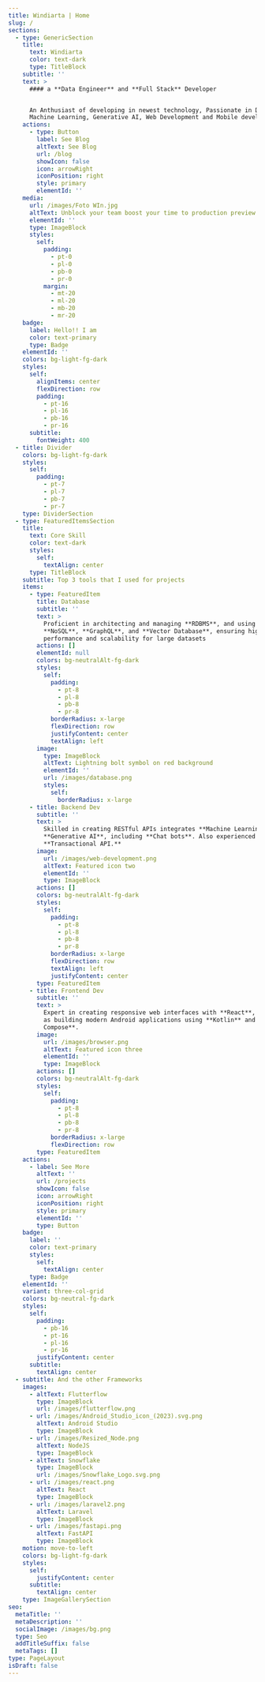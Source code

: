 ```yaml
---
title: Windiarta | Home
slug: /
sections:
  - type: GenericSection
    title:
      text: Windiarta
      color: text-dark
      type: TitleBlock
    subtitle: ''
    text: >
      #### a **Data Engineer** and **Full Stack** Developer


      An Anthusiast of developing in newest technology, Passionate in Data,
      Machine Learning, Generative AI, Web Development and Mobile development.
    actions:
      - type: Button
        label: See Blog
        altText: See Blog
        url: /blog
        showIcon: false
        icon: arrowRight
        iconPosition: right
        style: primary
        elementId: ''
    media:
      url: /images/Foto WIn.jpg
      altText: Unblock your team boost your time to production preview
      elementId: ''
      type: ImageBlock
      styles:
        self:
          padding:
            - pt-0
            - pl-0
            - pb-0
            - pr-0
          margin:
            - mt-20
            - ml-20
            - mb-20
            - mr-20
    badge:
      label: Hello!! I am
      color: text-primary
      type: Badge
    elementId: ''
    colors: bg-light-fg-dark
    styles:
      self:
        alignItems: center
        flexDirection: row
        padding:
          - pt-16
          - pl-16
          - pb-16
          - pr-16
      subtitle:
        fontWeight: 400
  - title: Divider
    colors: bg-light-fg-dark
    styles:
      self:
        padding:
          - pt-7
          - pl-7
          - pb-7
          - pr-7
    type: DividerSection
  - type: FeaturedItemsSection
    title:
      text: Core Skill
      color: text-dark
      styles:
        self:
          textAlign: center
      type: TitleBlock
    subtitle: Top 3 tools that I used for projects
    items:
      - type: FeaturedItem
        title: Database
        subtitle: ''
        text: >
          Proficient in architecting and managing **RDBMS**, and using data from
          **NoSQL**, **GraphQL**, and **Vector Database**, ensuring high
          performance and scalability for large datasets
        actions: []
        elementId: null
        colors: bg-neutralAlt-fg-dark
        styles:
          self:
            padding:
              - pt-8
              - pl-8
              - pb-8
              - pr-8
            borderRadius: x-large
            flexDirection: row
            justifyContent: center
            textAlign: left
        image:
          type: ImageBlock
          altText: Lightning bolt symbol on red background
          elementId: ''
          url: /images/database.png
          styles:
            self:
              borderRadius: x-large
      - title: Backend Dev
        subtitle: ''
        text: >
          Skilled in creating RESTful APIs integrates **Machine Learning** and
          **Generative AI**, including **Chat bots**. Also experienced in
          **Transactional API.**
        image:
          url: /images/web-development.png
          altText: Featured icon two
          elementId: ''
          type: ImageBlock
        actions: []
        colors: bg-neutralAlt-fg-dark
        styles:
          self:
            padding:
              - pt-8
              - pl-8
              - pb-8
              - pr-8
            borderRadius: x-large
            flexDirection: row
            textAlign: left
            justifyContent: center
        type: FeaturedItem
      - title: Frontend Dev
        subtitle: ''
        text: >
          Expert in creating responsive web interfaces with **React**, as well
          as building modern Android applications using **Kotlin** and **Jetpack
          Compose**.
        image:
          url: /images/browser.png
          altText: Featured icon three
          elementId: ''
          type: ImageBlock
        actions: []
        colors: bg-neutralAlt-fg-dark
        styles:
          self:
            padding:
              - pt-8
              - pl-8
              - pb-8
              - pr-8
            borderRadius: x-large
            flexDirection: row
        type: FeaturedItem
    actions:
      - label: See More
        altText: ''
        url: /projects
        showIcon: false
        icon: arrowRight
        iconPosition: right
        style: primary
        elementId: ''
        type: Button
    badge:
      label: ''
      color: text-primary
      styles:
        self:
          textAlign: center
      type: Badge
    elementId: ''
    variant: three-col-grid
    colors: bg-neutral-fg-dark
    styles:
      self:
        padding:
          - pb-16
          - pt-16
          - pl-16
          - pr-16
        justifyContent: center
      subtitle:
        textAlign: center
  - subtitle: And the other Frameworks
    images:
      - altText: Flutterflow
        type: ImageBlock
        url: /images/flutterflow.png
      - url: /images/Android_Studio_icon_(2023).svg.png
        altText: Android Studio
        type: ImageBlock
      - url: /images/Resized_Node.png
        altText: NodeJS
        type: ImageBlock
      - altText: Snowflake
        type: ImageBlock
        url: /images/Snowflake_Logo.svg.png
      - url: /images/react.png
        altText: React
        type: ImageBlock
      - url: /images/laravel2.png
        altText: Laravel
        type: ImageBlock
      - url: /images/fastapi.png
        altText: FastAPI
        type: ImageBlock
    motion: move-to-left
    colors: bg-light-fg-dark
    styles:
      self:
        justifyContent: center
      subtitle:
        textAlign: center
    type: ImageGallerySection
seo:
  metaTitle: ''
  metaDescription: ''
  socialImage: /images/bg.png
  type: Seo
  addTitleSuffix: false
  metaTags: []
type: PageLayout
isDraft: false
---
```

